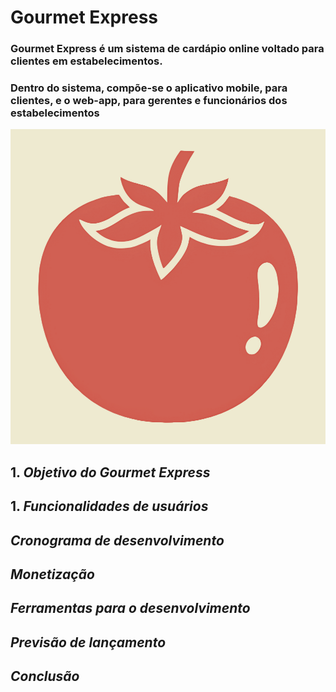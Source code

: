 # **Gourmet Express**


### Gourmet Express é um sistema de cardápio online voltado para clientes em estabelecimentos.
### Dentro do sistema, compõe-se o aplicativo mobile, para clientes, e o web-app, para gerentes e funcionários dos estabelecimentos


![Tomatinho](assets/svg/Gourmet_Express_Tomate.svg) 


## 1. _Objetivo do Gourmet Express_

## 1. _Funcionalidades de usuários_

## _Cronograma de desenvolvimento_

## _Monetização_

## _Ferramentas para o desenvolvimento_

## _Previsão de lançamento_

## _Conclusão_